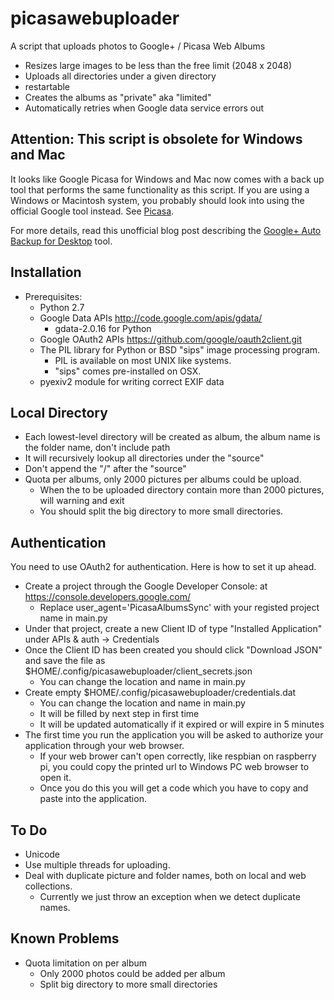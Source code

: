picasawebuploader
=================

A script that uploads photos to Google+ / Picasa Web Albums

+ Resizes large images to be less than the free limit (2048 x 2048)
+ Uploads all directories under a given directory
+ restartable
+ Creates the albums as "private" aka "limited"
+ Automatically retries when Google data service errors out


Attention: This script is obsolete for Windows and Mac
------------------------------------------------------
It looks like Google Picasa for Windows and Mac now comes with a back up tool
that performs the same functionality as this script. If you are using a Windows
or Macintosh system, you probably should look into using the official Google
tool instead. See [Picasa](http://picasa.google.com/).

For more details, read this unofficial blog post describing the
[Google+ Auto Backup for Desktop](http://googlesystem.blogspot.com/2013/12/google-auto-backup-for-desktop.html) tool.


Installation
------------
+ Prerequisites:
  + Python 2.7
  + Google Data APIs http://code.google.com/apis/gdata/
    + gdata-2.0.16 for Python
  + Google OAuth2 APIs https://github.com/google/oauth2client.git
  + The PIL library for Python or BSD "sips" image processing program.
	+ PIL is available on most UNIX like systems.
    + "sips" comes pre-installed on OSX.
  + pyexiv2 module for writing correct EXIF data


Local Directory
--------------
+ Each lowest-level directory will be created as album, the album name is the folder name, don't include path
+ It will recursively lookup all directories under the "source"
+ Don't append the "/" after the "source"
+ Quota per albums, only 2000 pictures per albums could be upload.
  + When the to be uploaded directory contain more than 2000 pictures, will warning and exit
  + You should split the big directory to more small directories. 


Authentication
--------------
You need to use OAuth2 for authentication. Here is how to set it up ahead.

+ Create a project through the Google Developer Console: at https://console.developers.google.com/
  + Replace user_agent='PicasaAlbumsSync' with your registed project name in main.py
+ Under that project, create a new Client ID of type "Installed Application" under APIs & auth -> Credentials
+ Once the Client ID has been created you should click "Download JSON" and save the file as $HOME/.config/picasawebuploader/client_secrets.json 
  + You can change the location and name in main.py
+ Create empty $HOME/.config/picasawebuploader/credentials.dat 
  + You can change the location and name in main.py
  + It will be filled by next step in first time
  + It will be updated automatically if it expired or will expire in 5 minutes
+ The first time you run the application you will be asked to authorize your application through your web browser. 
  + If your web brower can't open correctly, like respbian on raspberry pi, you could copy the printed url to Windows PC web browser to open it.
  + Once you do this you will get a code which you have to copy and paste into the application.


To Do
-----
+ Unicode
+ Use multiple threads for uploading.
+ Deal with duplicate picture and folder names, both on local and web collections.
  + Currently we just throw an exception when we detect duplicate names.


Known Problems
--------------
+ Quota limitation on per album
  + Only 2000 photos could be added per album
  + Split big directory to more small directories
